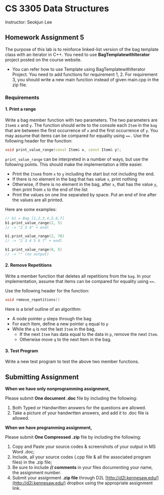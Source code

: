 # CS 3305 Data Structures

Instructor: Seokjun Lee

## Homework Assignment 5

The purpose of this lab is to reinforce linked-list version of the bag template class with an iterator in C++. You need to use **BagTemplatewithIterator** project posted on the course website.

* You can refer how to use Template using BagTemplatewithIterator Project. You need to add functions for requirement 1, 2. For requirement 3, you should write a new main function instead of given main.cpp in the zip file.

### Requirements

#### 1. Print a range

Write a bag member function with two parameters. The two parameters are `Item`s `x` and `y`. The function should write to the console each `Item` in the `bag` that are between the first occurrence of `x` and the first occurrence of `y`. You may assume that items can be compared for equality using `==.`
Use the following header for the function:

```cpp
void print_value_range(const Item& x, const Item& y);
```

`print_value_range` can be interpreted in a number of ways, but use the following points. This should make the implementation a little easier.

* Print the `Item`s from `x` to `y` including the start but not including the end.
* If there is no element in the bag that has value `x`, print nothing
* Otherwise, if there is no element in the bag, after `x`, that has the value `y`, then print from `x` to the end of the list
* Print the values on one line separated by space. Put an end of line after the values are all printed.

Here are some examples:

```cpp
// b1 = Bag [1,2,3,4,5,6,7]
b1.print_value_range(2, 5)
// -> "2 3 4" + endl

b1.print_value_range(2, 78)
// -> "2 3 4 5 6 7" + endl

b1.print_value_range(8, 5)
// -> "" (no output)
```

#### 2. Remove Repetitions

Write a member function that deletes all repetitions from the `bag`. In your implementation, assume that items can be compared for equality using `==.`

Use the following header for the function:

```cpp
void remove_repetitions()
```

Here is a brief outline of an algorithm:

* A node pointer `p` steps through the bag
* For each Item, define a new pointer `q` equal to `p`
* While the `q` is not the last `Item` in the bag,
  * If the next `Item` has data equal to the data in `p`, remove the next `Item`.
  * Otherwise move `q` to the next Item in the bag.

#### 3. Test Program

Write a new test program to test the above two member functions.

## Submitting Assignment

**When we have only nonprogramming assignment,**

Please submit **One document .doc** file by including the following:

1. Both Typed or Handwritten answers for the questions are allowed.
2. Take a picture of your handwrtten answers, and add it to .doc file is allowed.

**When we have programming assignment,**

Please submit **One Compressed .zip** file by including the following:

1. Copy and Paste your source codes & screenshots of your output in MS Word .doc;
2. Include, all your source codes (.cpp file & all the associated program files) in the .zip file;
3. Be sure to include **// comments** in your files documenting your name, the assignment number.
4. Submit your assignment **.zip file** through D2L [http://d2l.kennesaw.edu/](http://d2l.kennesaw.edu/) dropbox using the appropriate assignment link.
